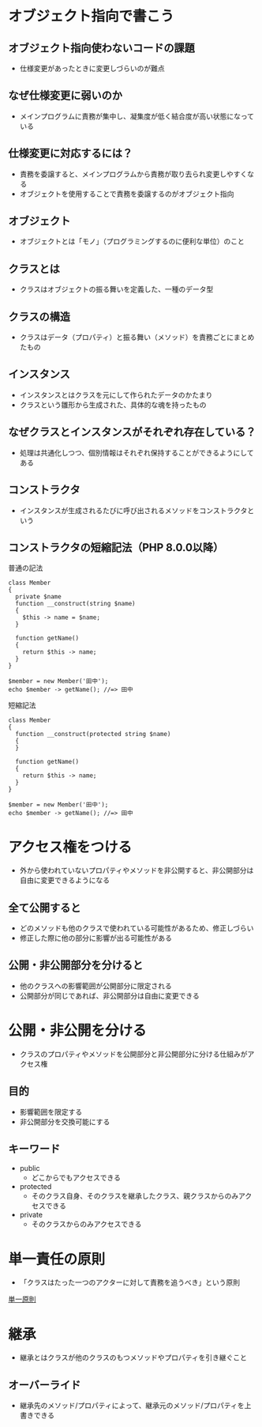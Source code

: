 # オブジェクト指向で書こう

## オブジェクト指向使わないコードの課題
  - 仕様変更があったときに変更しづらいのが難点

## なぜ仕様変更に弱いのか
  - メインプログラムに責務が集中し、凝集度が低く結合度が高い状態になっている

## 仕様変更に対応するには？
  - 責務を委譲すると、メインプログラムから責務が取り去られ変更しやすくなる
  - オブジェクトを使用することで責務を委譲するのがオブジェクト指向

## オブジェクト
  - オブジェクトとは「モノ」（プログラミングするのに便利な単位）のこと

## クラスとは
  - クラスはオブジェクトの振る舞いを定義した、一種のデータ型

## クラスの構造
  - クラスはデータ（プロパティ）と振る舞い（メソッド）を責務ごとにまとめたもの

## インスタンス
  - インスタンスとはクラスを元にして作られたデータのかたまり
  - クラスという雛形から生成された、具体的な魂を持ったもの

## なぜクラスとインスタンスがそれぞれ存在している？
  - 処理は共通化しつつ、個別情報はそれぞれ保持することができるようにしてある

## コンストラクタ
  - インスタンスが生成されるたびに呼び出されるメソッドをコンストラクタという

## コンストラクタの短縮記法（PHP 8.0.0以降）

普通の記法
```
class Member
{
  private $name
  function __construct(string $name)
  {
    $this -> name = $name;
  }

  function getName()  
  {
    return $this -> name;
  }
}

$member = new Member('田中');
echo $member -> getName(); //=> 田中

```

短縮記法
```
class Member
{
  function __construct(protected string $name)
  {
  }

  function getName()
  {
    return $this -> name;
  }
}

$member = new Member('田中');
echo $member -> getName(); //=> 田中

```


# アクセス権をつける

  - 外から使われていないプロパティやメソッドを非公開すると、非公開部分は自由に変更できるようになる

## 全て公開すると
  - どのメソッドも他のクラスで使われている可能性があるため、修正しづらい
  - 修正した際に他の部分に影響が出る可能性がある

## 公開・非公開部分を分けると
  - 他のクラスへの影響範囲が公開部分に限定される
  - 公開部分が同じであれば、非公開部分は自由に変更できる

# 公開・非公開を分ける
  - クラスのプロパティやメソッドを公開部分と非公開部分に分ける仕組みがアクセス権

## 目的
  - 影響範囲を限定する
  - 非公開部分を交換可能にする

## キーワード
  - public
    - どこからでもアクセスできる
  - protected
    - そのクラス自身、そのクラスを継承したクラス、親クラスからのみアクセスできる
  - private
    - そのクラスからのみアクセスできる

# 単一責任の原則
  - 「クラスはたった一つのアクターに対して責務を追うべき」という原則

[単一原則](/../nagatakMemo/dokugakuEngineer/imgs/単一原則.png)

# 継承
  - 継承とはクラスが他のクラスのもつメソッドやプロパティを引き継ぐこと

## オーバーライド
  - 継承先のメソッド/プロパティによって、継承元のメソッド/プロパティを上書きできる
